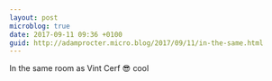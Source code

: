 ```yaml
---
layout: post
microblog: true
date: 2017-09-11 09:36 +0100
guid: http://adamprocter.micro.blog/2017/09/11/in-the-same.html
---
```

In the same room as Vint Cerf 😎 cool
